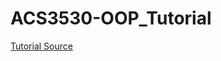 # ACS3530-OOP_Tutorial

[Tutorial Source](https://www.kdnuggets.com/2019/08/object-oriented-programming-data-scientists-estimator.html)
